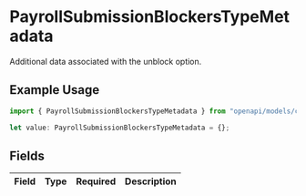 # PayrollSubmissionBlockersTypeMetadata

Additional data associated with the unblock option.

## Example Usage

```typescript
import { PayrollSubmissionBlockersTypeMetadata } from "openapi/models/components";

let value: PayrollSubmissionBlockersTypeMetadata = {};
```

## Fields

| Field       | Type        | Required    | Description |
| ----------- | ----------- | ----------- | ----------- |